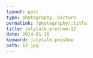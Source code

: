 ```yaml
---
layout: post
type: photography, picture
permalink: /photography/:title
title: julytalk-preshow-12
date: 2014-01-16
keyword: julytalk-preshow
path: 12.jpg
---
```



